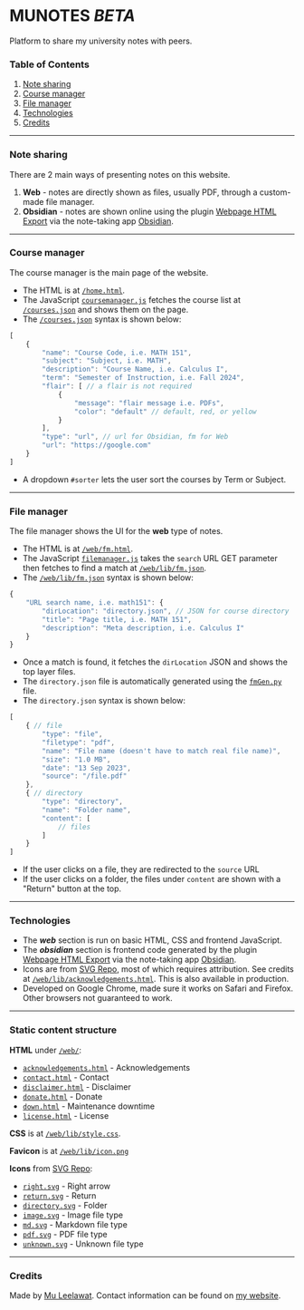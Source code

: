 # MUNOTES _**BETA**_
Platform to share my university notes with peers. 

### Table of Contents
1. [Note sharing](#note-sharing)
2. [Course manager](#course-manager)
3. [File manager](#file-manager)
4. [Technologies](#technologies)
5. [Credits](#credits)
___
### Note sharing
There are 2 main ways of presenting notes on this website.

1. **Web** - notes are directly shown as files, usually PDF, through a custom-made file manager.
2. **Obsidian** - notes are shown online using the plugin [Webpage HTML Export](https://github.com/KosmosisDire/obsidian-webpage-export) via the note-taking app [Obsidian](https://obsidian.md).
___
### Course manager
The course manager is the main page of the website. 
- The HTML is at [`/home.html`](/home.html).
- The JavaScript [`coursemanager.js`](/web/lib/coursemanager.js) fetches the course list at [`/courses.json`](/courses.json) and shows them on the page.
- The [`/courses.json`](/courses.json) syntax is shown below:
```js
[
    {
        "name": "Course Code, i.e. MATH 151",
        "subject": "Subject, i.e. MATH",
        "description": "Course Name, i.e. Calculus I",
        "term": "Semester of Instruction, i.e. Fall 2024",
        "flair": [ // a flair is not required
            {
                "message": "flair message i.e. PDFs",
                "color": "default" // default, red, or yellow
            }
        ],
        "type": "url", // url for Obsidian, fm for Web
        "url": "https://google.com"
    }
]
```
- A dropdown `#sorter` lets the user sort the courses by Term or Subject.
___
### File manager
The file manager shows the UI for the **web** type of notes. 
- The HTML is at [`/web/fm.html`](/web/fm.html).
- The JavaScript [`filemanager.js`](/web/lib/filemanager.js) takes the `search` URL GET parameter then fetches to find a match at [`/web/lib/fm.json`](/web/lib/fm.json).
- The [`/web/lib/fm.json`](/web/lib/fm.json) syntax is shown below:
```js
{
    "URL search name, i.e. math151": {
        "dirLocation": "directory.json", // JSON for course directory
        "title": "Page title, i.e. MATH 151",
        "description": "Meta description, i.e. Calculus I"
    }
}
```
- Once a match is found, it fetches the `dirLocation` JSON and shows the top layer files.
- The `directory.json` file is automatically generated using the [`fmGen.py`](/web/lib/fmGen.py) file.
- The `directory.json` syntax is shown below:
```js
[
    { // file
        "type": "file",
        "filetype": "pdf",
        "name": "File name (doesn't have to match real file name)",
        "size": "1.0 MB",
        "date": "13 Sep 2023",
        "source": "/file.pdf"
    },
    { // directory
        "type": "directory",
        "name": "Folder name",
        "content": [
            // files
        ]
    }
]
```
- If the user clicks on a file, they are redirected to the `source` URL
- If the user clicks on a folder, the files under `content` are shown with a "Return" button at the top.
___
### Technologies
- The ***web*** section is run on basic HTML, CSS and frontend JavaScript.
- The ***obsidian*** section is frontend code generated by the plugin [Webpage HTML Export](https://github.com/KosmosisDire/obsidian-webpage-export) via the note-taking app [Obsidian](https://obsidian.md).
- Icons are from [SVG Repo](https://www.svgrepo.com/), most of which requires attribution. See credits at [`/web/lib/acknowledgements.html`](/web/lib/acknowledgements.html). This is also available in production.
- Developed on Google Chrome, made sure it works on Safari and Firefox. Other browsers not guaranteed to work.
___
### Static content structure

**HTML** under [`/web/`](/web/):
- [`acknowledgements.html`](/web/acknowledgements.html) - Acknowledgements
- [`contact.html`](/web/contact.html) - Contact
- [`disclaimer.html`](/web/disclaimer.html) - Disclaimer
- [`donate.html`](/web/donate.html) - Donate
- [`down.html`](/web/down.html) - Maintenance downtime
- [`license.html`](/web/license.html) - License

**CSS** is at [`/web/lib/style.css`](/web/lib/style.css).

**Favicon** is at [`/web/lib/icon.png`](/web/lib/icon.png)

**Icons** from [SVG Repo](https://www.svgrepo.com/):
- [`right.svg`](/web/lib/right.svg) - Right arrow
- [`return.svg`](/web/lib/filetypes/return.svg) - Return
- [`directory.svg`](/web/lib/filetypes/directory.svg) - Folder
- [`image.svg`](/web/lib/filetypes/image.svg) - Image file type
- [`md.svg`](/web/lib/filetypes/md.svg) - Markdown file type
- [`pdf.svg`](/web/lib/filetypes/pdf.svg) - PDF file type
- [`unknown.svg`](/web/lib/filetypes/unknown.svg) - Unknown file type

___
### Credits
Made by [Mu Leelawat](https://github.com/tinagrit). Contact information can be found on [my website](https://tinagrit.com/#contact).